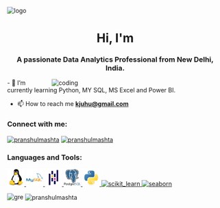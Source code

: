 ![logo](https://analytics-smart.com/wp-content/uploads/2022/06/Data-Science1-1.gif)

<h1 align="center">Hi, I'm </h1>
<h3 align="center">A passionate Data Analytics Professional from New Delhi, India.</h3>
<img align="right" alt="coding" width="400" src="https://media.licdn.com/dms/image/C4D12AQHLXtKnrSowyg/article-cover_image-shrink_423_752/0/1615453560799?e=1686182400&v=beta&t=DEU4ufWWeNju4dSVqaqS6s23o-lH8C9sjut2MhE_8wo">
- 🌱 I’m currently learning Python, MY SQL, MS Excel and Power BI.

- 📫 How to reach me **kjuhu@gmail.com**

<h3 align="left">Connect with me:</h3>
<p align="left">
<a href="https://www.linkedin.com/in/jjj/" target="blank"><img align="center" src="https://raw.githubusercontent.com/rahuldkjain/github-profile-readme-generator/master/src/images/icons/Social/linked-in-alt.svg" alt="pranshulmashta" height="30" width="40" /></a>
<a href="https://kaggle.com/kk" target="blank"><img align="center" src="https://raw.githubusercontent.com/rahuldkjain/github-profile-readme-generator/master/src/images/icons/Social/kaggle.svg" alt="pranshulmashta" height="30" width="40" /></a>
</p>

<h3 align="left">Languages and Tools:</h3>
<p align="left"> <a href="https://www.linux.org/" target="_blank" rel="noreferrer"> <img src="https://raw.githubusercontent.com/devicons/devicon/master/icons/linux/linux-original.svg" alt="linux" width="40" height="40"/> </a> <a href="https://www.mysql.com/" target="_blank" rel="noreferrer"> <img src="https://raw.githubusercontent.com/devicons/devicon/master/icons/mysql/mysql-original-wordmark.svg" alt="mysql" width="40" height="40"/> </a> <a href="https://pandas.pydata.org/" target="_blank" rel="noreferrer"> <img src="https://raw.githubusercontent.com/devicons/devicon/2ae2a900d2f041da66e950e4d48052658d850630/icons/pandas/pandas-original.svg" alt="pandas" width="40" height="40"/> </a> <a href="https://www.postgresql.org" target="_blank" rel="noreferrer"> <img src="https://raw.githubusercontent.com/devicons/devicon/master/icons/postgresql/postgresql-original-wordmark.svg" alt="postgresql" width="40" height="40"/> </a> <a href="https://www.python.org" target="_blank" rel="noreferrer"> <img src="https://raw.githubusercontent.com/devicons/devicon/master/icons/python/python-original.svg" alt="python" width="40" height="40"/> </a> <a href="https://scikit-learn.org/" target="_blank" rel="noreferrer"> <img src="https://upload.wikimedia.org/wikipedia/commons/0/05/Scikit_learn_logo_small.svg" alt="scikit_learn" width="40" height="40"/> </a> <a href="https://seaborn.pydata.org/" target="_blank" rel="noreferrer"> <img src="https://seaborn.pydata.org/_images/logo-mark-lightbg.svg" alt="seaborn" width="40" height="40"/> </a> </p>

<p><img align="left" src="https://github-readme-stats.vercel.app/api/top-langs?username=geg&show_icons=true&locale=en&layout=compact" alt="gre" /></p>

<p>&nbsp;<img align="center" src="https://github-readme-stats.vercel.app/api?username=greg&show_icons=true&locale=en" alt="pranshulmashta" /></p>

